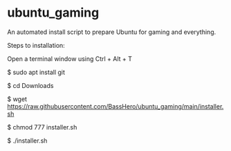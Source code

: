 # ubuntu_gaming
An automated install script to prepare Ubuntu for gaming and everything.

Steps to installation:

Open a terminal window using Ctrl + Alt + T

$ sudo apt install git

$ cd Downloads

$ wget https://raw.githubusercontent.com/BassHero/ubuntu_gaming/main/installer.sh

$ chmod 777 installer.sh

$ ./installer.sh
